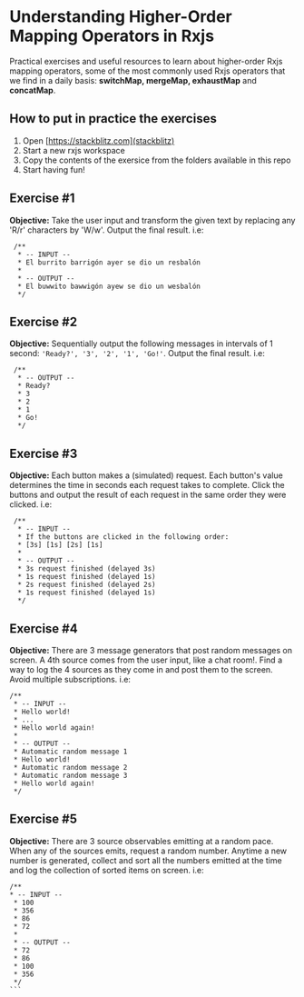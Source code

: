 # Understanding Higher-Order Mapping Operators in Rxjs

Practical exercises and useful resources to learn about higher-order Rxjs mapping operators, some of the most commonly used Rxjs operators that we find in a daily basis: **switchMap, mergeMap, exhaustMap** and **concatMap**.

## How to put in practice the exercises

1. Open [https://stackblitz.com](stackblitz)
2. Start a new rxjs workspace
3. Copy the contents of the exersice from the folders available in this repo
4. Start having fun!

## Exercise #1

**Objective:**
Take the user input and transform the given text by replacing any 'R/r' characters by 'W/w'.
Output the final result. i.e:

```
 /**
  * -- INPUT --
  * El burrito barrigón ayer se dio un resbalón
  *
  * -- OUTPUT --
  * El buwwito bawwigón ayew se dio un wesbalón
  */
```

## Exercise #2

**Objective:**
Sequentially output the following messages in intervals of 1 second: `'Ready?', '3', '2', '1', 'Go!'`. Output the final result. i.e:

```
 /**
  * -- OUTPUT --
  * Ready?
  * 3
  * 2
  * 1
  * Go!
  */
```

## Exercise #3

**Objective:**
Each button makes a (simulated) request. Each button's value determines the time in seconds each request takes to complete. Click the buttons and output the result of each request in the same order they were clicked. i.e:

```
 /**
  * -- INPUT --
  * If the buttons are clicked in the following order:
  * [3s] [1s] [2s] [1s]
  *
  * -- OUTPUT --
  * 3s request finished (delayed 3s)
  * 1s request finished (delayed 1s)
  * 2s request finished (delayed 2s)
  * 1s request finished (delayed 1s)
  */
```

## Exercise #4

**Objective:**
There are 3 message generators that post random messages on screen. A 4th source comes from the user input, like a chat room!. Find a way to log the 4 sources as they come in and post them to the screen. Avoid multiple subscriptions. i.e:

```
/**
 * -- INPUT --
 * Hello world!
 * ...
 * Hello world again!
 *
 * -- OUTPUT --
 * Automatic random message 1
 * Hello world!
 * Automatic random message 2
 * Automatic random message 3
 * Hello world again!
 */
```

## Exercise #5

**Objective:**
There are 3 source observables emitting at a random pace. When any of the sources emits, request a random number. Anytime a new number is generated, collect and sort all the numbers emitted at the time and log the collection of sorted items on screen. i.e:

````
/**
* -- INPUT --
 * 100
 * 356
 * 86
 * 72
 *
 * -- OUTPUT --
 * 72
 * 86
 * 100
 * 356
 */
```
